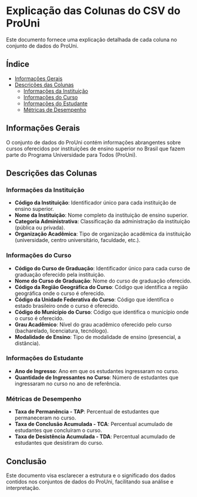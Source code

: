 # Explicação das Colunas do CSV do ProUni

Este documento fornece uma explicação detalhada de cada coluna no conjunto de dados do ProUni.

## Índice

- [Informações Gerais](#informações-gerais)
- [Descrições das Colunas](#descrições-das-colunas)
  - [Informações da Instituição](#informações-da-instituição)
  - [Informações do Curso](#informações-do-curso)
  - [Informações do Estudante](#informações-do-estudante)
  - [Métricas de Desempenho](#métricas-de-desempenho)

## Informações Gerais

O conjunto de dados do ProUni contém informações abrangentes sobre cursos oferecidos por instituições de ensino superior no Brasil que fazem parte do Programa Universidade para Todos (ProUni).

## Descrições das Colunas

### Informações da Instituição

- **Código da Instituição**: Identificador único para cada instituição de ensino superior.
- **Nome da Instituição**: Nome completo da instituição de ensino superior.
- **Categoria Administrativa**: Classificação da administração da instituição (pública ou privada).
- **Organização Acadêmica**: Tipo de organização acadêmica da instituição (universidade, centro universitário, faculdade, etc.).

### Informações do Curso

- **Código do Curso de Graduação**: Identificador único para cada curso de graduação oferecido pela instituição.
- **Nome do Curso de Graduação**: Nome do curso de graduação oferecido.
- **Código da Região Geográfica do Curso**: Código que identifica a região geográfica onde o curso é oferecido.
- **Código da Unidade Federativa do Curso**: Código que identifica o estado brasileiro onde o curso é oferecido.
- **Código do Município do Curso**: Código que identifica o município onde o curso é oferecido.
- **Grau Acadêmico**: Nível do grau acadêmico oferecido pelo curso (bacharelado, licenciatura, tecnólogo).
- **Modalidade de Ensino**: Tipo de modalidade de ensino (presencial, a distância).

### Informações do Estudante

- **Ano de Ingresso**: Ano em que os estudantes ingressaram no curso.
- **Quantidade de Ingressantes no Curso**: Número de estudantes que ingressaram no curso no ano de referência.

### Métricas de Desempenho

- **Taxa de Permanência - TAP**: Percentual de estudantes que permaneceram no curso.
- **Taxa de Conclusão Acumulada - TCA**: Percentual acumulado de estudantes que concluíram o curso.
- **Taxa de Desistência Acumulada - TDA**: Percentual acumulado de estudantes que desistiram do curso.

## Conclusão

Este documento visa esclarecer a estrutura e o significado dos dados contidos nos conjuntos de dados do ProUni, facilitando sua análise e interpretação.